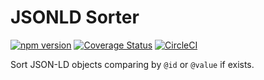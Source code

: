 # JSONLD Sorter

[![npm version](https://badge.fury.io/js/jsonld-sorter.svg)](https://badge.fury.io/js/jsonld-sorter)
[![Coverage Status](https://coveralls.io/repos/github/roddolf/jsonld-sorter/badge.svg?branch=master)](https://coveralls.io/github/roddolf/jsonld-sorter?branch=master)
[![CircleCI](https://circleci.com/gh/roddolf/jsonld-sorter/tree/master.svg?style=svg)](https://circleci.com/gh/roddolf/jsonld-sorter/tree/master)

Sort JSON-LD objects comparing by `@id` or `@value` if exists.
